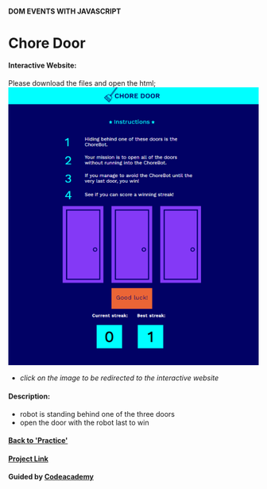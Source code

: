 #### DOM EVENTS WITH JAVASCRIPT

# Chore Door

#### Interactive Website:
Please download the files and open the html;
[![choredoor](img/choredoor.png)](https://s3.amazonaws.com/codecademy-content/projects/chore-door/chore-door-final/index.html)
- *click on the image to be redirected to the interactive website*

#### Description:
- robot is standing behind one of the three doors
- open the door with the robot last to win


#### [Back to 'Practice'](https://github.com/soohyeok/Practice)

#### [Project Link](https://www.codecademy.com/paths/web-development/tracks/build-interactive-websites/modules/web-dev-interactive-websites/projects/chore-door)

#### Guided by [Codeacademy](http://ssqt.co/mQfdNdy)
